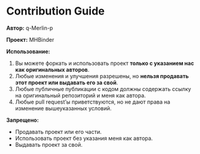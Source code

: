 # Contribution Guide

**Автор:** q-Merlin-p

**Проект:** MHBinder

**Использование:**

1. Вы можете форкать и использовать проект **только с указанием нас как оригинальных авторов**.
2. Любые изменения и улучшения разрешены, но **нельзя продавать этот проект или выдавать его за свой**.
3. Любые публичные публикации с кодом должны содержать ссылку на оригинальный репозиторий и меня как автора.
4. Любые pull request’ы приветствуются, но не дают права на изменение вышеуказанных условий.

**Запрещено:**

* Продавать проект или его части.
* Использовать проект без указания меня как автора.
* Выдавать проект за свой.
